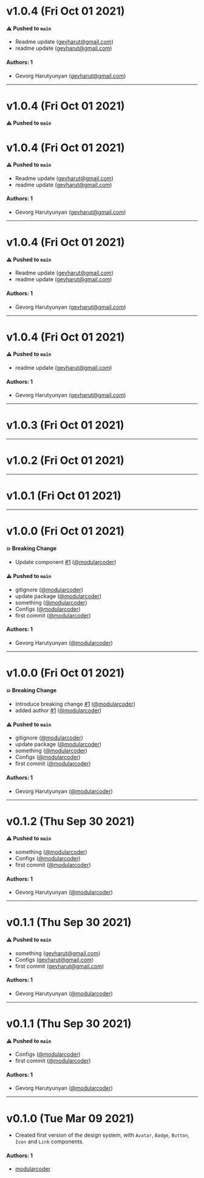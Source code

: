 # v1.0.4 (Fri Oct 01 2021)

#### ⚠️ Pushed to `main`

- Readme update (gevharut@gmail.com)
- readme update (gevharut@gmail.com)

#### Authors: 1

- Gevorg Harutyunyan (gevharut@gmail.com)

---

# v1.0.4 (Fri Oct 01 2021)

#### ⚠️ Pushed to `main`


# v1.0.4 (Fri Oct 01 2021)

#### ⚠️ Pushed to `main`

- Readme update (gevharut@gmail.com)
- readme update (gevharut@gmail.com)

#### Authors: 1

- Gevorg Harutyunyan (gevharut@gmail.com)

---

# v1.0.4 (Fri Oct 01 2021)

#### ⚠️ Pushed to `main`

- Readme update (gevharut@gmail.com)
- readme update (gevharut@gmail.com)

#### Authors: 1

- Gevorg Harutyunyan (gevharut@gmail.com)

---

# v1.0.4 (Fri Oct 01 2021)

#### ⚠️ Pushed to `main`

- readme update (gevharut@gmail.com)

#### Authors: 1

- Gevorg Harutyunyan (gevharut@gmail.com)

---

# v1.0.3 (Fri Oct 01 2021)



---

# v1.0.2 (Fri Oct 01 2021)



---

# v1.0.1 (Fri Oct 01 2021)



---

# v1.0.0 (Fri Oct 01 2021)

#### 💥 Breaking Change

- Update component [#1](https://github.com/modularcoder/test-design-system/pull/1) ([@modularcoder](https://github.com/modularcoder))

#### ⚠️ Pushed to `main`

- gitignore ([@modularcoder](https://github.com/modularcoder))
- update package ([@modularcoder](https://github.com/modularcoder))
- something ([@modularcoder](https://github.com/modularcoder))
- Configs ([@modularcoder](https://github.com/modularcoder))
- first commit ([@modularcoder](https://github.com/modularcoder))

#### Authors: 1

- Gevorg Harutyunyan ([@modularcoder](https://github.com/modularcoder))

---

# v1.0.0 (Fri Oct 01 2021)

#### 💥 Breaking Change

- Introduce breaking change [#1](https://github.com/modularcoder/test-design-system/pull/1) ([@modularcoder](https://github.com/modularcoder))
- added author [#1](https://github.com/modularcoder/test-design-system/pull/1) ([@modularcoder](https://github.com/modularcoder))

#### ⚠️ Pushed to `main`

- gitignore ([@modularcoder](https://github.com/modularcoder))
- update package ([@modularcoder](https://github.com/modularcoder))
- something ([@modularcoder](https://github.com/modularcoder))
- Configs ([@modularcoder](https://github.com/modularcoder))
- first commit ([@modularcoder](https://github.com/modularcoder))

#### Authors: 1

- Gevorg Harutyunyan ([@modularcoder](https://github.com/modularcoder))

---

# v0.1.2 (Thu Sep 30 2021)

#### ⚠️ Pushed to `main`

- something ([@modularcoder](https://github.com/modularcoder))
- Configs ([@modularcoder](https://github.com/modularcoder))
- first commit ([@modularcoder](https://github.com/modularcoder))

#### Authors: 1

- Gevorg Harutyunyan ([@modularcoder](https://github.com/modularcoder))

---

# v0.1.1 (Thu Sep 30 2021)

#### ⚠️ Pushed to `main`

- something (gevharut@gmail.com)
- Configs (gevharut@gmail.com)
- first commit (gevharut@gmail.com)

#### Authors: 1

- Gevorg Harutyunyan ([@modularcoder](https://github.com/modularcoder))

---

# v0.1.1 (Thu Sep 30 2021)

#### ⚠️ Pushed to `main`

- Configs ([@modularcoder](https://github.com/modularcoder))
- first commit ([@modularcoder](https://github.com/modularcoder))

#### Authors: 1

- Gevorg Harutyunyan ([@modularcoder](https://github.com/modularcoder))

---

# v0.1.0 (Tue Mar 09 2021)

- Created first version of the design system, with `Avatar`, `Badge`, `Button`, `Icon` and `Link` components.

#### Authors: 1

- [modularcoder](https://github.com/modularcoder)